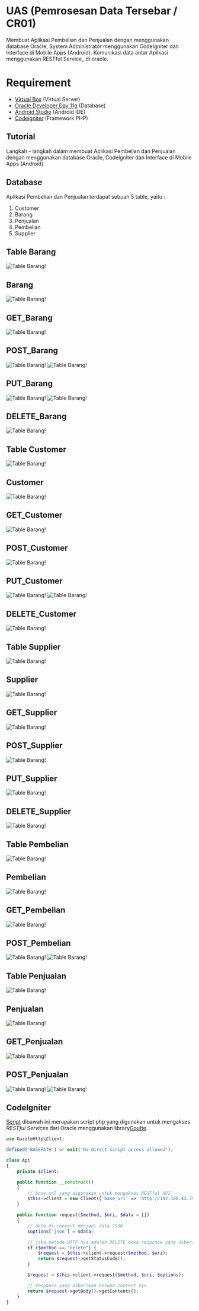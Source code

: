 # UAS (Pemrosesan Data Tersebar / CR01)

Membuat Aplikasi Pembelian dan Penjualan dengan menggunakan database Oracle, System Administrator menggunakan CodeIgniter dan Interface di Mobile Apps (Android). Komunikasi data antar Aplikasi menggunakan RESTful Service_  di oracle.

# Requirement

-   [Virtual Box](https://www.virtualbox.org/wiki/Downloads)  (Virtual Server)
-   [Oracle Developer Day 11g](https://www.oracle.com/technetwork/database/enterprise-edition/databaseappdev-vm-161299.html)  (Database)
-   [Android Studio](https://developer.android.com/studio)  (Android IDE)
-   [Codeigniter](https://www.codeigniter.com/)  (Framework PHP)

## Tutorial
Langkah - langkah dalam membuat Aplikasi Pembelian dan Penjualan dengan menggunakan database Oracle, Codelgniter dan Interface di Mobile Apps (Android).



## Database

Aplikasi Pembelian dan Penjualan terdapat sebuah 5 table, yaitu :
1. Customer
2. Barang
3. Penjualan
4. Pembelian
5. Supplier

## Table Barang 
![Table Barang!](./Barang/table_barang.PNG "Table Barang")

## Barang 
![Table Barang!](./Barang/barang.png "Table Barang")

## GET_Barang 
![Table Barang!](./Barang/get_barang.png "Table Barang")

## POST_Barang 
![Table Barang!](./Barang/post_barang.PNG "Table Barang")
![Table Barang!](./Barang/post_barangb.PNG "Table Barang")

## PUT_Barang 
![Table Barang!](./Barang/put_barang.PNG "Table Barang")
![Table Barang!](./Barang/put_barangb.PNG "Table Barang")

## DELETE_Barang 
![Table Barang!](./Barang/delete_barang.PNG "Table Barang")


## Table Customer
![Table Barang!](./Customer/table_customer.PNG "Table Barang")

## Customer
![Table Barang!](./Customer/customer.png "Table Barang")

## GET_Customer
![Table Barang!](./Customer/get_customer.PNG "Table Barang")

## POST_Customer
![Table Barang!](./Customer/post_customer.PNG "Table Barang")

## PUT_Customer
![Table Barang!](./Customer/put_customer.PNG "Table Barang")
![Table Barang!](./Customer/put_customerb.PNG "Table Barang")

## DELETE_Customer
![Table Barang!](./Customer/delete_customer.PNG "Table Barang")



## Table Supplier
![Table Barang!](./Supplier/table_supplier.PNG "Table Barang")

## Supplier
![Table Barang!](./Supplier/supplier.png "Table Barang")

## GET_Supplier
![Table Barang!](./Supplier/get_supplier.PNG "Table Barang")

## POST_Supplier
![Table Barang!](./Supplier/post_supplier.PNG "Table Barang")

## PUT_Supplier
![Table Barang!](./Supplier/put_supplier.PNG "Table Barang")

## DELETE_Supplier
![Table Barang!](./Supplier/delete_supplier.PNG "Table Barang")



## Table Pembelian
![Table Barang!](./Pembelian/table_pembelian.PNG "Table Barang")

## Pembelian
![Table Barang!](./Pembelian/pembelian.png "Table Barang")

## GET_Pembelian
![Table Barang!](./Pembelian/get_pembelian.PNG "Table Barang")

## POST_Pembelian
![Table Barang!](./Pembelian/post_pembelian.PNG "Table Barang")
![Table Barang!](./Pembelian/post_pembelianb.PNG "Table Barang")



## Table Penjualan
![Table Barang!](./Penjualan/table_penjualan.PNG "Table Barang")

## Penjualan
![Table Barang!](./Penjualan/penjualan.png "Table Barang")

## GET_Penjualan
![Table Barang!](./Penjualan/get_penjualan.PNG "Table Barang")

## POST_Penjualan
![Table Barang!](./Penjualan/post_penjualan.PNG "Table Barang")
![Table Barang!](./Penjualan/post_penjualanb.PNG "Table Barang")



## Codelgniter
[Script](https://github.com/residwi/oracle-uas/blob/master/oracle-uas/application/libraries/Api.php) dibawah ini merupakan script php yang digunakan untuk mengakses _RESTful Services_ dari Oracle menggunakan library[Goutte](https://github.com/FriendsOfPHP/Goutte).

```php
use GuzzleHttp\Client;

defined('BASEPATH') or exit('No direct script access allowed');

class Api
{
    private $client;

    public function __construct()
    {
        // base url yang digunakan untuk mengakses RESTful API
        $this->client = new Client(['base_uri' => 'http://192.168.43.75:8888/apex/obe/']);
    }

    public function request($method, $uri, $data = [])
    {
        // data di convert menjadi data JSON
        $options['json'] = $data;

        // jika metode HTTP nya adalah DELETE maka response yang diberikan adalah status code nya
        if ($method == 'delete') {
            $request = $this->client->request($method, $uri);
            return $request->getStatusCode();
        }

        $request = $this->client->request($method, $uri, $options);

        // response yang diberikan berupa content nya
        return $request->getBody()->getContents();
    }
}
```

